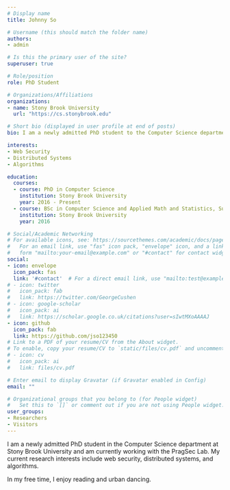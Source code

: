 ```yaml
---
# Display name
title: Johnny So

# Username (this should match the folder name)
authors:
- admin

# Is this the primary user of the site?
superuser: true

# Role/position
role: PhD Student

# Organizations/Affiliations
organizations:
- name: Stony Brook University
  url: "https://cs.stonybrook.edu"

# Short bio (displayed in user profile at end of posts)
bio: I am a newly admitted PhD student to the Computer Science department at Stony Brook University. My current research interests include web security, distributed systems, and algorithms.

interests:
- Web Security
- Distributed Systems
- Algorithms

education:
  courses:
  - course: PhD in Computer Science
    institution: Stony Brook University
    year: 2016 - Present
  - course: BSc in Computer Science and Applied Math and Statistics, Summa Cum Laude
    institution: Stony Brook University
    year: 2016

# Social/Academic Networking
# For available icons, see: https://sourcethemes.com/academic/docs/page-builder/#icons
#   For an email link, use "fas" icon pack, "envelope" icon, and a link in the
#   form "mailto:your-email@example.com" or "#contact" for contact widget.
social:
- icon: envelope
  icon_pack: fas
  link: '#contact'  # For a direct email link, use "mailto:test@example.org".
# - icon: twitter
#   icon_pack: fab
#   link: https://twitter.com/GeorgeCushen
# - icon: google-scholar
#   icon_pack: ai
#   link: https://scholar.google.co.uk/citations?user=sIwtMXoAAAAJ
- icon: github
  icon_pack: fab
  link: https://github.com/jso123450
# Link to a PDF of your resume/CV from the About widget.
# To enable, copy your resume/CV to `static/files/cv.pdf` and uncomment the lines below.
# - icon: cv
#   icon_pack: ai
#   link: files/cv.pdf

# Enter email to display Gravatar (if Gravatar enabled in Config)
email: ""

# Organizational groups that you belong to (for People widget)
#   Set this to `[]` or comment out if you are not using People widget.
user_groups:
- Researchers
- Visitors
---
```


I am a newly admitted PhD student in the Computer Science department at Stony Brook University and am currently working with the PragSec Lab. My current research interests include web security, distributed systems, and algorithms.

In my free time, I enjoy reading and urban dancing.

